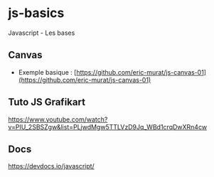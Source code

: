 # js-basics
Javascript - Les bases

## Canvas
- Exemple basique : [https://github.com/eric-murat/js-canvas-01](https://github.com/eric-murat/js-canvas-01)

## Tuto JS Grafikart
https://www.youtube.com/watch?v=PIU_2SBSZgw&list=PLjwdMgw5TTLVzD9Jq_WBd1crqDwXRn4cw

## Docs
https://devdocs.io/javascript/

